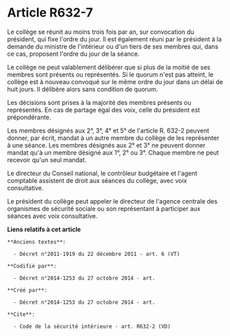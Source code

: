 # Article R632-7

Le collège se réunit au moins trois fois par an, sur convocation du président, qui fixe l'ordre du jour. Il est également
réuni par le président à la demande du ministre de l'intérieur ou d'un tiers de ses membres qui, dans ce cas, proposent
l'ordre du jour de la séance. 

Le collège ne peut valablement délibérer que si plus de la moitié de ses membres sont présents ou représentés. Si le quorum
n'est pas atteint, le collège est à nouveau convoqué sur le même ordre du jour dans un délai de huit jours. Il délibère alors
sans condition de quorum. 

Les décisions sont prises à la majorité des membres présents ou représentés. En cas de partage égal des voix, celle du
président est prépondérante. 

Les membres désignés aux 2°, 3°, 4° et 5° de l'article R. 632-2 peuvent donner, par écrit, mandat à un autre membre du
collège de les représenter à une séance. Les membres désignés aux 2° et 3° ne peuvent donner mandat qu'à un membre désigné
aux 1°, 2° ou 3°. Chaque membre ne peut recevoir qu'un seul mandat. 

Le directeur du Conseil national, le contrôleur budgétaire et l'agent comptable assistent de droit aux séances du collège,
avec voix consultative. 

Le président du collège peut appeler le directeur de l'agence centrale des organismes de sécurité sociale ou son représentant
à participer aux séances avec voix consultative.

**Liens relatifs à cet article**

	**Anciens textes**:

	  - Décret n°2011-1919 du 22 décembre 2011 - art. 6 (VT)

	**Codifié par**:

	  - Décret n°2014-1253 du 27 octobre 2014 - art.

	**Créé par**:

	  - Décret n°2014-1253 du 27 octobre 2014 - art.

	**Cite**:

	  - Code de la sécurité intérieure - art. R632-2 (VD)
